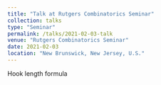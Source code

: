 ```yaml
---
title: "Talk at Rutgers Combinatorics Seminar"
collection: talks
type: "Seminar"
permalink: /talks/2021-02-03-talk
venue: "Rutgers Combinatorics Seminar"
date: 2021-02-03
location: "New Brunswick, New Jersey, U.S."
---
```


Hook length formula